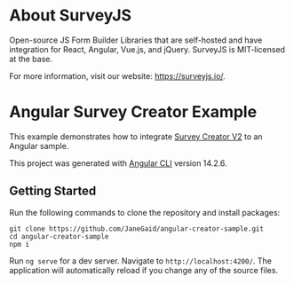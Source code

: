 # About SurveyJS
Open-source JS Form Builder Libraries that are self-hosted and have integration for React, Angular, Vue.js, and jQuery. SurveyJS is MIT-licensed at the base.

For more information, visit our website: https://surveyjs.io/.
# Angular Survey Creator Example

This example demonstrates how to integrate [Survey Creator V2](https://surveyjs.io/survey-creator) to an Angular sample.

This project was generated with [Angular CLI](https://github.com/angular/angular-cli) version 14.2.6.

## Getting Started
Run the following commands to clone the repository and install packages:
```
git clone https://github.com/JaneGaid/angular-creator-sample.git
cd angular-creator-sample
npm i
```
Run `ng serve` for a dev server. Navigate to `http://localhost:4200/`. The application will automatically reload if you change any of the source files.
